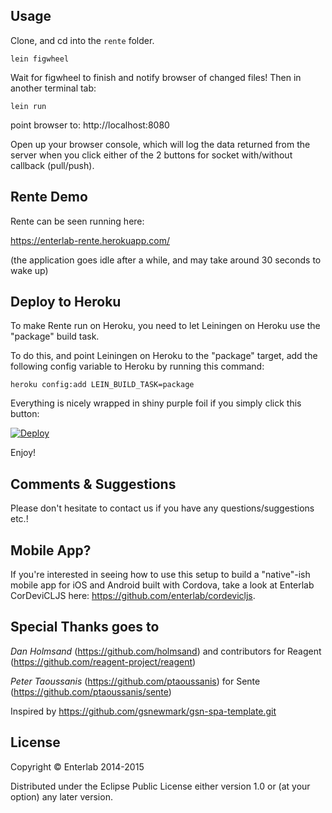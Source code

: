 ## Usage

Clone, and cd into the `rente` folder.

```
lein figwheel
```

Wait for figwheel to finish and notify browser of changed files! Then in another terminal tab:

```
lein run
```

point browser to:
http://localhost:8080

Open up your browser console, which will log the data returned from the server when you click either of the 2 buttons for socket with/without callback (pull/push).

## Rente Demo

Rente can be seen running here:

https://enterlab-rente.herokuapp.com/

(the application goes idle after a while, and may take around 30 seconds to wake up)

## Deploy to Heroku

To make Rente run on Heroku, you need to let Leiningen on Heroku use the "package" build task.

To do this, and point Leiningen on Heroku to the "package" target, add the following config variable to Heroku by running this command:

```
heroku config:add LEIN_BUILD_TASK=package
```

Everything is nicely wrapped in shiny purple foil if you simply click this button:

[![Deploy](https://www.herokucdn.com/deploy/button.png)](https://heroku.com/deploy)

Enjoy!

## Comments & Suggestions

Please don't hesitate to contact us if you have any questions/suggestions etc.!

## Mobile App?

If you're interested in seeing how to use this setup to build a "native"-ish mobile app for iOS and Android built with Cordova, take a look at Enterlab CorDeviCLJS here: https://github.com/enterlab/cordevicljs.

## Special Thanks goes to


*Dan Holmsand* (https://github.com/holmsand) and contributors for Reagent (https://github.com/reagent-project/reagent)

*Peter Taoussanis* (https://github.com/ptaoussanis) for Sente (https://github.com/ptaoussanis/sente)

Inspired by https://github.com/gsnewmark/gsn-spa-template.git

## License

Copyright © Enterlab 2014-2015

Distributed under the Eclipse Public License either version 1.0 or (at
your option) any later version.
